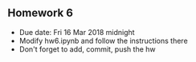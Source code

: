 ## Homework 6

- Due date: Fri 16 Mar 2018 midnight
- Modify hw6.ipynb and follow the instructions there
- Don't forget to add, commit, push the hw
